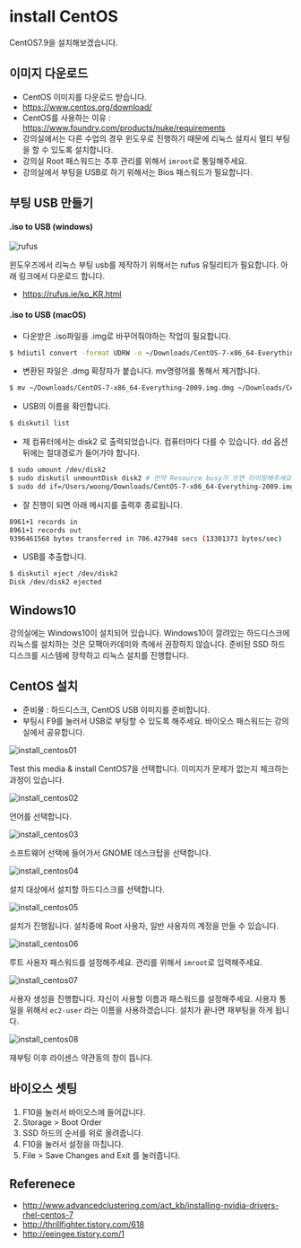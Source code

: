 # install CentOS

CentOS7.9을 설치해보겠습니다.

## 이미지 다운로드

- CentOS 이미지를 다운로드 받습니다.
- https://www.centos.org/download/
- CentOS를 사용하는 이유 : https://www.foundry.com/products/nuke/requirements
- 강의실에서는 다른 수업의 경우 윈도우로 진행하기 때문에 리눅스 설치시 멀티 부팅을 할 수 있도록 설치합니다.
- 강의실 Root 패스워드는 추후 관리를 위해서 `imroot`로 통일해주세요.
- 강의실에서 부팅을 USB로 하기 위해서는 Bios 패스워드가 필요합니다.

## 부팅 USB 만들기

#### .iso to USB (windows)
![rufus](https://user-images.githubusercontent.com/1149996/49558884-04524300-f950-11e8-833e-2b9e6d7a1fce.png)

윈도우즈에서 리눅스 부팅 usb를 제작하기 위해서는 rufus 유틸리티가 필요합니다. 아래 링크에서 다운로드 합니다.
- https://rufus.ie/ko_KR.html

#### .iso to USB (macOS)
- 다운받은 .iso파일을 .img로 바꾸어줘야하는 작업이 필요합니다.

```bash
$ hdiutil convert -format UDRW -o ~/Downloads/CentOS-7-x86_64-Everything-2009.img ~/Downloads/CentOS-7-x86_64-Everything-2009.iso
```

- 변환된 파일은 .dmg 확장자가 붙습니다. mv명령어를 통해서 제거합니다.

```bash
$ mv ~/Downloads/CentOS-7-x86_64-Everything-2009.img.dmg ~/Downloads/CentOS-7-x86_64-Everything-2009.img
```

- USB의 이름을 확인합니다.

```bash
$ diskutil list
```

- 제 컴퓨터에서는 disk2 로 출력되었습니다. 컴퓨터마다 다를 수 있습니다. dd 옵션뒤에는 절대경로가 들어가야 합니다.

```bash
$ sudo umount /dev/disk2
$ sudo diskutil unmountDisk disk2 # 만약 Resource busy가 뜨면 타이핑해주세요.
$ sudo dd if=/Users/woong/Downloads/CentOS-7-x86_64-Everything-2009.img of=/dev/rdisk2 bs=1m
```

- 잘 진행이 되면 아래 메시지를 출력후 종료됩니다.

```bash
8961+1 records in
8961+1 records out
9396461568 bytes transferred in 706.427948 secs (13301373 bytes/sec)
```

- USB를 추출합니다.

```bash
$ diskutil eject /dev/disk2
Disk /dev/disk2 ejected
```


## Windows10

강의실에는 Windows10이 설치되어 있습니다.
Windows10이 깔려있는 하드디스크에 리눅스를 설치하는 것은 모팩아카데미와 측에서 권장하지 않습니다.
준비된 SSD 하드디스크를 시스템에 장착하고 리눅스 설치를 진행합니다.

## CentOS 설치

- 준비물 : 하드디스크, CentOS USB 이미지를 준비합니다.
- 부팅시 F9를 눌러서 USB로 부팅할 수 있도록 해주세요. 바이오스 패스워드는 강의실에서 공유합니다.

![install_centos01](../figures/cent_install_01.png)

Test this media & install CentOS7을 선택합니다. 이미지가 문제가 없는지 체크하는 과정이 있습니다.

![install_centos02](../figures/cent_install_02.png)

언어를 선택합니다.

![install_centos03](../figures/cent_install_03.png)

소프트웨어 선택에 들어가서 GNOME 데스크탑을 선택합니다.

![install_centos04](../figures/cent_install_04.png)

설치 대상에서 설치할 하드디스크를 선택합니다.

![install_centos05](../figures/cent_install_05.png)

설치가 진행됩니다.
설치중에 Root 사용자, 일반 사용자의 계정을 만들 수 있습니다.

![install_centos06](../figures/cent_install_06.png)

루트 사용자 패스워드를 설정해주세요. 관리를 위해서 `imroot`로 입력해주세요.

![install_centos07](../figures/cent_install_07.png)

사용자 생성을 진행합니다. 자신이 사용할 이름과 패스워드를 설정해주세요.
사용자 통일을 위해서 `ec2-user` 라는 이름을 사용하겠습니다.
설치가 끝나면 재부팅을 하게 됩니다.

![install_centos08](../figures/cent_install_08.png)

재부팅 이후 라이센스 약관동의 창이 뜹니다.

## 바이오스 셋팅

1. F10을 눌러서 바이오스에 들어갑니다.
1. Storage > Boot Order
1. SSD 하드의 순서를 위로 올려줍니다.
1. F10을 눌러서 설정을 마칩니다.
1. File > Save Changes and Exit 를 눌러줍니다.

## Referenece

- http://www.advancedclustering.com/act_kb/installing-nvidia-drivers-rhel-centos-7
- http://thrillfighter.tistory.com/618
- http://eeingee.tistory.com/1
